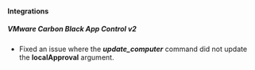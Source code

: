 
#### Integrations
##### VMware Carbon Black App Control v2
- Fixed an issue where the ***update_computer*** command did not update the **localApproval** argument.
